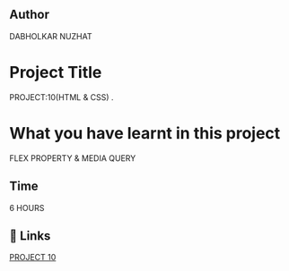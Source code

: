  ## Author 
 DABHOLKAR NUZHAT 
 
# Project Title
PROJECT:10(HTML & CSS)
.
 # What you have learnt in this project
FLEX PROPERTY & MEDIA QUERY

## Time
 6 HOURS 

## 🔗 Links
[PROJECT 10 ](https://project10ab.netlify.app/)
